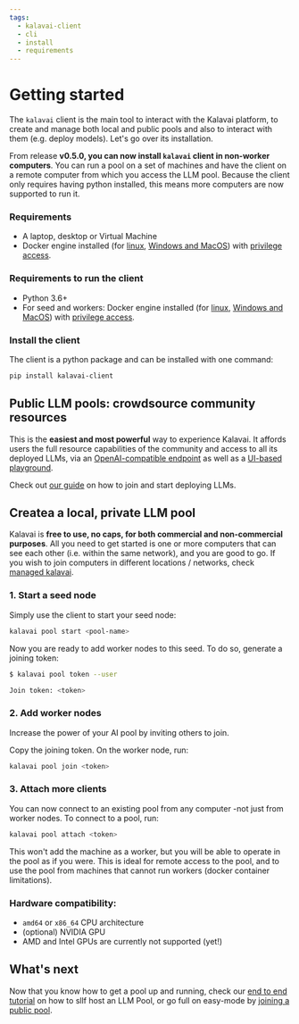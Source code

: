 ```yaml
---
tags:
  - kalavai-client
  - cli
  - install
  - requirements
---
```


# Getting started

The `kalavai` client is the main tool to interact with the Kalavai platform, to create and manage both local and public pools and also to interact with them (e.g. deploy models). Let's go over its installation. 

From release **v0.5.0, you can now install `kalavai` client in non-worker computers**. You can run a pool on a set of machines and have the client on a remote computer from which you access the LLM pool. Because the client only requires having python installed, this means more computers are now supported to run it.


### Requirements

- A laptop, desktop or Virtual Machine
- Docker engine installed (for [linux](https://docs.docker.com/engine/install/), [Windows and MacOS](https://docs.docker.com/desktop/)) with [privilege access](https://docs.docker.com/engine/containers/run/#runtime-privilege-and-linux-capabilities).


### Requirements to run the client

- Python 3.6+
- For seed and workers: Docker engine installed (for [linux](https://docs.docker.com/engine/install/), [Windows and MacOS](https://docs.docker.com/desktop/)) with [privilege access](https://docs.docker.com/engine/containers/run/#runtime-privilege-and-linux-capabilities).


### Install the client

The client is a python package and can be installed with one command:

```bash
pip install kalavai-client
```

## Public LLM pools: crowdsource community resources

This is the **easiest and most powerful** way to experience Kalavai. It affords users the full resource capabilities of the community and access to all its deployed LLMs, via an [OpenAI-compatible endpoint](https://kalavai-net.github.io/kalavai-client/public_llm_pool/#single-api-endpoint) as well as a [UI-based playground](https://kalavai-net.github.io/kalavai-client/public_llm_pool/#ui-playground).

Check out [our guide](https://kalavai-net.github.io/kalavai-client/public_llm_pool/) on how to join and start deploying LLMs.


## Createa a local, private LLM pool

Kalavai is **free to use, no caps, for both commercial and non-commercial purposes**. All you need to get started is one or more computers that can see each other (i.e. within the same network), and you are good to go. If you wish to join computers in different locations / networks, check [managed kalavai](#public-pools-crowdsource-community-resources).

### 1. Start a seed node

Simply use the client to start your seed node:

```bash
kalavai pool start <pool-name>
```

Now you are ready to add worker nodes to this seed. To do so, generate a joining token:
```bash
$ kalavai pool token --user

Join token: <token>
```

### 2. Add worker nodes

Increase the power of your AI pool by inviting others to join.

Copy the joining token. On the worker node, run:

```bash
kalavai pool join <token>
```

### 3. Attach more clients

You can now connect to an existing pool from any computer -not just from worker nodes. To connect to a pool, run:

```bash
kalavai pool attach <token>
```

This won't add the machine as a worker, but you will be able to operate in the pool as if you were. This is ideal for remote access to the pool, and to use the pool from machines that cannot run workers (docker container limitations).


### Hardware compatibility:
- `amd64` or `x86_64` CPU architecture
- (optional) NVIDIA GPU
- AMD and Intel GPUs are currently not supported (yet!)


## What's next

Now that you know how to get a pool up and running, check our [end to end tutorial](./self_hosted_llm_pool.md) on how to sllf host an LLM Pool, or go full on easy-mode by [joining a public pool](public_llm_pool.md).
